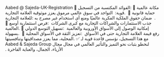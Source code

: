 Aabed @ Sajeda-UK-Registration
🌟 ‎الفوائد المكتسبة من التسجيل‎:‎
🔹 ‎مكانة عالمية قوية: ‏
التواجد في سوق عالمي مرموق يعزز موثوقية العلامة التجارية‎.‎
‎ 
🔹 ‎حماية قانونية للعلامة التجارية‎: ‎‏ ‏
ضمان حقوق الملكية الفكرية عالميًا ومنع أي استخدام غير مصرح به‎.‎
‎ 
🔹 ‎فرص استثمارية أوسع‎: ‎
جذب الاستثمارات والشراكات التجارية مع كبرى الشركات العالمية‎. 
🔹 ‎تسهيل التوسع الدولي‎: ‎
إمكانية الوصول إلى الأسواق الأوروبية والعالمية بسهولة‎.‎
‎ 
🔹 ‎تعزيز الثقة في الأسواق المحلية‎: ‎
رفع قيمة العلامة التجارية حتى في الأسواق المحلية، مما يعزز مصداقيتها وتنافسيتها‎.‎
‎✅ ‎مع هذا التسجيل، نؤسس قاعدة قوية لـ‎ Aabed & Sajeda Group
لنخطو بثبات نحو التميز والتأثير العالمي في مجال مجال الأزياء، الجمال، والعناية الفاخرة .‏

